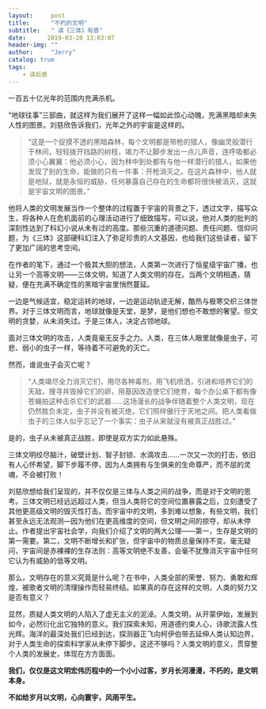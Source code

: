 ```yaml
---
layout:     post
title:      "不朽的文明"
subtitle:   " 读《三体》有感"
date:      2019-03-28 13:03:07 
header-img: ""
author:     "Jerry"
catalog: true
tags:
    - 读后感
---
```


 一百五十亿光年的范围内充满杀机。
<!-- more -->
   “地球往事”三部曲，就这样为我们展开了这样一幅如此惊心动魄，充满黑暗却未失人性的图景。刘慈欣告诉我们，光年之外的宇宙是这样的。

> “这是一个捉摸不透的黑暗森林，每个文明都是带枪的猎人，像幽灵般潜行于林间，轻轻拨开挡路的树枝，竭力不让脚步发出一点儿声音，连呼吸都必须小心翼翼：他必须小心，因为林中到处都有与他一样潜行的猎人，如果他发现了别的生命，能做的只有一件事：开枪消灭之。在这片森林中，他人就是地狱，就是永恒的威胁，任何暴露自己存在的生命都将很快被消灭，这就是宇宙文明的图景。”

他将人类的文明发展当作一个整体的过程置于宇宙的背景之下，透过文字，描写众生，将各种人在危机面前的心理活动进行了细致描写，可以说，他对人类的批判的深刻性达到了科幻小说从未有过的高度。那些沉重的道德问题、责任问题、信仰问题，为《三体》这部硬科幻注入了弥足珍贵的人文基因，也给我们这些读者，留下了更加广阔的思考空间。

在作者的笔下，通过一个极其大胆的想法，人类第一次进行了恒星级宇宙广播，也让另一个高等文明——三体文明，知道了人类文明的存在。当两个文明相遇，猜疑，便在充满不确定性的黑暗宇宙里悄然蔓延。

一边是气候适宜，稳定运转的地球，一边是运动轨迹无解，酷热与极寒交织三体世界。对于三体文明而言，地球就像是天堂，是梦，是他们想也不敢想的奢望。但文明的贪婪，从未消失过。于是三体人，决定占领地球。

面对三体文明的攻击，人类竟毫无反手之力。人类，在三体人眼里就像是虫子，可悲、弱小的虫子一样，等待着不可避免的灭亡。

然而，谁说虫子会灭亡呢？

> “人类竭尽全力消灭它们，用尽各种毒剂，用飞机喷洒，引进和培养它们的天敌，搜寻并毁掉它们的卵，用基因改造使它们绝育，每个办公桌下都有像苍蝇拍这种击杀它们的武器……这场漫长的战争伴随着整个人类文明，现在仍然胜负未定，虫子并没有被灭绝，它们照样傲行于天地之间。把人类看做虫子的三体人似乎忘记了一个事实：虫子从来就没有被真正战胜过。”

是的，虫子从未被真正战胜，即使是双方实力如此悬殊。

   三体文明绞尽脑汁，破壁计划、智子封锁、水滴攻击……一次又一次的打击，依旧有人心怀希望，脚下步履不停，因为人类拥有与生俱来的生命尊严，而不屈的灵魂，不会被打败！

  刘慈欣想给我们呈现的，并不仅仅是三体与人类之间的战争，而是对于文明的思考。三体文明已经远远超过人类，但当人类将它的空间位置暴露之后，立刻遭受了其他更高级文明的毁灭性打击。而宇宙中的文明，多到难以想象，有些文明，我们甚至永远无法观测—因为他们在更高维度的空间，但文明之间的掠夺，却从未停止。作者提出宇宙社会学，向我们介绍了文明的两大公理——第一，生存是文明的第一需要。第二，文明不断增长和扩张，但宇宙中的物质总量保持不变。毫无疑问，宇宙间是赤裸裸的生存法则：高等文明绝不友善，会毫不犹豫消灭宇宙中任何它认为有威胁的低等文明。

  那么，文明存在的意义究竟是什么呢？在书中，人类全部的荣誉、努力、勇敢和辉煌，被歌者文明的清理操作而轻易终结。如果真的存在这样的文明，人类的努力又是否有意义？

  显然，质疑人类文明的人陷入了虚无主义的泥淖。人类文明，从开蒙伊始，发展到如今，必然衍化出它独特的意义。我们探索未知，用道德约束人心，诗歌流露人性光辉。海洋的最深处我们已经到达，探测器正飞向柯伊伯带去延伸人类认知边界，对于人类生命的探索科学家从未停下脚步。这还不够吗？人类文明的意义，贯穿整个人类的发展史，体现在方方面面。

   **我们，仅仅是这文明宏伟历程中的一个小小过客，岁月长河漫漫，不朽的，是文明本身。**

   **不如给岁月以文明，心向寰宇，风雨平生。**